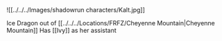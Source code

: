 ![[../../../Images/shadowrun characters/Kalt.jpg]]

Ice Dragon out of [[../../../Locations/FRFZ/Cheyenne Mountain|Cheyenne Mountain]]
Has [[Ivy]] as her assistant